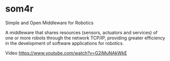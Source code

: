# som4r
Simple and Open Middleware for Robotics

A middleware that shares resources (sensors, actuators and services) of one or more robots through the network TCP/IP, providing greater efficiency in the development of software applications for robotics.

Video
https://www.youtube.com/watch?v=G2iMuNAkWkE

